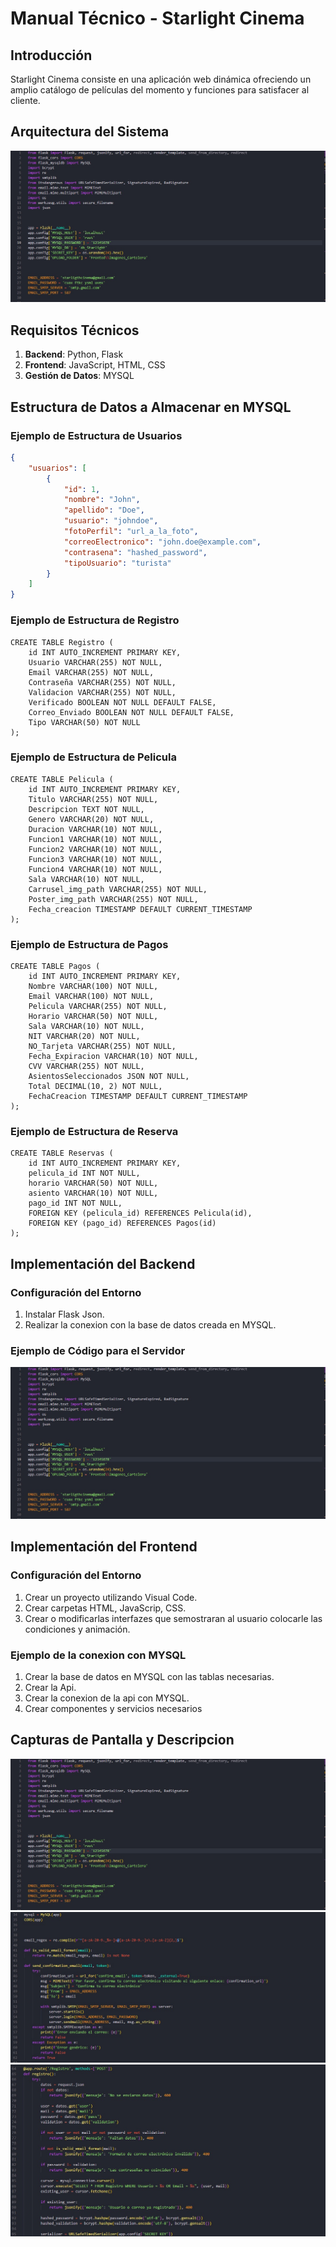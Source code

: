 # Manual Técnico - Starlight Cinema

## Introducción
Starlight Cinema consiste en una aplicación web dinámica ofreciendo un amplio catálogo de películas del momento y funciones para satisfacer al cliente.

## Arquitectura del Sistema
 ![Mi Imagen](imagenes/1.1.3.jpg)
 
## Requisitos Técnicos
1. **Backend**: Python, Flask
2. **Frontend**: JavaScript, HTML, CSS
3. **Gestión de Datos**: MYSQL

## Estructura de Datos a Almacenar en MYSQL
### Ejemplo de Estructura de Usuarios
```json
{
    "usuarios": [
        {
            "id": 1,
            "nombre": "John",
            "apellido": "Doe",
            "usuario": "johndoe",
            "fotoPerfil": "url_a_la_foto",
            "correoElectronico": "john.doe@example.com",
            "contrasena": "hashed_password",
            "tipoUsuario": "turista"
        }
    ]
}
```
### Ejemplo de Estructura de Registro
```MYSQL
CREATE TABLE Registro (
    id INT AUTO_INCREMENT PRIMARY KEY,
    Usuario VARCHAR(255) NOT NULL,
    Email VARCHAR(255) NOT NULL,
    Contraseña VARCHAR(255) NOT NULL,	
    Validacion VARCHAR(255) NOT NULL,
    Verificado BOOLEAN NOT NULL DEFAULT FALSE,
    Correo_Enviado BOOLEAN NOT NULL DEFAULT FALSE,
    Tipo VARCHAR(50) NOT NULL
);
```

### Ejemplo de Estructura de Pelicula
```MYSQL
CREATE TABLE Pelicula (
    id INT AUTO_INCREMENT PRIMARY KEY,
    Titulo VARCHAR(255) NOT NULL,
    Descripcion TEXT NOT NULL,
    Genero VARCHAR(20) NOT NULL,
    Duracion VARCHAR(10) NOT NULL,
    Funcion1 VARCHAR(10) NOT NULL,
    Funcion2 VARCHAR(10) NOT NULL,
    Funcion3 VARCHAR(10) NOT NULL,
    Funcion4 VARCHAR(10) NOT NULL,
    Sala VARCHAR(10) NOT NULL,
    Carrusel_img_path VARCHAR(255) NOT NULL,
    Poster_img_path VARCHAR(255) NOT NULL,
    Fecha_creacion TIMESTAMP DEFAULT CURRENT_TIMESTAMP
);
```
### Ejemplo de Estructura de Pagos
```MYSQL
CREATE TABLE Pagos (
    id INT AUTO_INCREMENT PRIMARY KEY,
    Nombre VARCHAR(100) NOT NULL,
    Email VARCHAR(100) NOT NULL,
    Pelicula VARCHAR(255) NOT NULL,
    Horario VARCHAR(50) NOT NULL,
    Sala VARCHAR(10) NOT NULL,
    NIT VARCHAR(20) NOT NULL,
    NO_Tarjeta VARCHAR(255) NOT NULL,
    Fecha_Expiracion VARCHAR(10) NOT NULL,
    CVV VARCHAR(255) NOT NULL,
    AsientosSeleccionados JSON NOT NULL,
    Total DECIMAL(10, 2) NOT NULL,
    FechaCreacion TIMESTAMP DEFAULT CURRENT_TIMESTAMP
);
```
### Ejemplo de Estructura de Reserva
```MYSQL
CREATE TABLE Reservas (
    id INT AUTO_INCREMENT PRIMARY KEY,
    pelicula_id INT NOT NULL,
    horario VARCHAR(50) NOT NULL,
    asiento VARCHAR(10) NOT NULL,
    pago_id INT NOT NULL,
    FOREIGN KEY (pelicula_id) REFERENCES Pelicula(id),
    FOREIGN KEY (pago_id) REFERENCES Pagos(id)
);
```

## Implementación del Backend
### Configuración del Entorno
1. Instalar Flask Json.
3. Realizar la conexion con la base de datos creada en MYSQL.

### Ejemplo de Código para el Servidor
 ![Mi Imagen](imagenes/1.1.3.jpg)

## Implementación del Frontend
### Configuración del Entorno
1. Crear un proyecto utilizando Visual Code. 
2. Crear carpetas HTML, JavaScrip, CSS.
3. Crear o modificarlas interfazes que semostraran al usuario colocarle las condiciones y animación.
   
### Ejemplo de la conexion con MYSQL 
1. Crear la base de datos en MYSQL con las tablas necesarias. 
2. Crear la Api.
3. Crear la conexion de la api con MYSQL.
4. Crear componentes y servicios necesarios
   
## Capturas de Pantalla y Descripcion
 ![Mi Imagen](imagenes/1.1.3.jpg)
 ![Mi Imagen](imagenes/1.1.1.jpg)
  ![Mi Imagen](imagenes/1.1.2.jpg)
